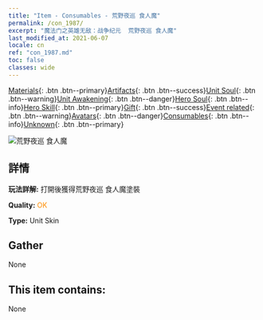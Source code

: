```yaml
---
title: "Item - Consumables - 荒野夜巡 食人魔"
permalink: /con_1987/
excerpt: "魔法门之英雄无敌：战争纪元  荒野夜巡 食人魔"
last_modified_at: 2021-06-07
locale: cn
ref: "con_1987.md"
toc: false
classes: wide
---
```

 [Materials](/ItemsCN/){: .btn .btn--primary}[Artifacts](/ItemsCN/Artifacts/){: .btn .btn--success}[Unit Soul](/ItemsCN/UnitSoul/){: .btn .btn--warning}[Unit Awakening](/ItemsCN/UnitAwakening/){: .btn .btn--danger}[Hero Soul](/ItemsCN/HeroSoul/){: .btn .btn--info}[Hero Skill](/ItemsCN/HeroSkill/){: .btn .btn--primary}[Gift](/ItemsCN/Gift/){: .btn .btn--success}[Event related](/ItemsCN/Events/){: .btn .btn--warning}[Avatars](/ItemsCN/Avatars/){: .btn .btn--danger}[Consumables](/ItemsCN/Consumables/){: .btn .btn--info}[Unknown](/ItemsCN/Unknown/){: .btn .btn--primary}

 ![荒野夜巡 食人魔](/images/u/ti_shirenmopifu.jpg)

## 詳情
 **玩法詳解:** 打開後獲得荒野夜巡 食人魔塗裝

 **Quality:** <span style="color: #FF8C00">OK</span>

 **Type:** Unit Skin

## Gather

  None

## This item contains:

  None


